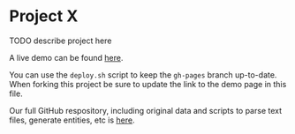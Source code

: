 # Project X

TODO describe project here

A live demo can be found [here](http://NYU-CS6313-Projects.github.io/sp2015-group9/WebApp).

You can use the `deploy.sh` script to keep the `gh-pages` branch up-to-date.
When forking this project be sure to update the link to the demo page in this file.

Our full GitHub respository, including original data and scripts to parse text files, generate entities, etc is
[here](https://github.com/adysevy/unicef). 